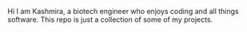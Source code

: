 Hi I am Kashmira, a biotech engineer who enjoys coding and all things software. This repo is just a collection of some of my projects.
